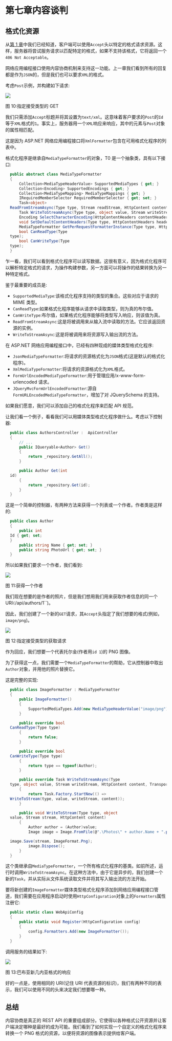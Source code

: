 # 第七章内容谈判

## 格式化资源

从[第 1 章](01.html#_Chapter_1_)中我们已经知道，客户端可以使用`Accept`头以特定的格式请求资源。这样，服务器将尝试服务请求以匹配特定的格式，如果不支持该格式，它将返回一个`406 Not Acceptable`。

网络应用编程接口使用内容协商机制来支持这一功能。上一章我们看到所有的回复都是作为`JSON`的，但是我们也可以要求`XML`的格式。

考虑`Post`示例，并构建如下请求:

![](../Images/image012.jpg)

图 10:指定接受类型的 GET

我们只需添加`Accept`标题并将其设置为`text/xml`。这意味着客户要求的`Post`的`Id`等于`XML`格式的`1`。事实上，服务器用一个`XML`响应来响应，其中的元素与`Post`对象的属性相匹配。

这是因为 ASP.NET 网络应用编程接口将`XmlFormatter`包含在可用格式化程序的列表中。

格式化程序是继承自`MediaTypeFormatter`的对象，T0 是一个抽象类，具有以下接口:

```cs
  public abstract class MediaTypeFormatter
  {
      Collection<MediaTypeHeaderValue> SupportedMediaTypes { get; }
      Collection<Encoding> SupportedEncodings { get; }
      Collection<MediaTypeMapping> MediaTypeMappings { get; }
      IRequiredMemberSelector RequiredMemberSelector { get; set; }
      Task<object>
  ReadFromStreamAsync(Type type, Stream readStream, HttpContent content, IFormatterLogger formatterLogger);
      Task WriteToStreamAsync(Type type, object value, Stream writeStream, HttpContent content, TransportContext transportContext);
      Encoding SelectCharacterEncoding(HttpContentHeaders contentHeaders);
      void SetDefaultContentHeaders(Type type, HttpContentHeaders headers, MediaTypeHeaderValue mediaType);
      MediaTypeFormatter GetPerRequestFormatterInstance(Type type, HttpRequestMessage request, MediaTypeHeaderValue mediaType);
      bool CanReadType(Type
  type);
      bool CanWriteType(Type
  type);
  }

```

乍一看，我们可以看到格式化程序可以读写数据。这很有意义，因为格式化程序可以解析特定格式的请求，为操作构建参数，另一方面可以将操作的结果转换为另一种特定格式。

鉴于最重要的成员是:

*   `SupportedMediaType`:该格式化程序支持的类型的集合。这些对应于请求的 MIME 类型。
*   `CanReadType`:如果格式化程序能够从请求中读取类型，则为真的布尔值。
*   `CanWriteType`:布尔值，如果格式化程序能够将类型写入响应，则该值为真。
*   `ReadFromStreamAsync`:这是将被调用来从输入流中读取的方法。它应该返回资源的实例。
*   `WriteToStreamAsync`:这是将被调用来将资源写入输出流的方法。

在 ASP.NET 网络应用编程接口中，已经有四种现成的媒体类型格式化程序:

*   `JsonMediaTypeFormatter`:将请求的资源格式化为`JSON`格式(这是默认的格式化程序)。
*   `XmlMediaTypeFormatter`:将请求的资源格式化为`XML`格式。
*   `FormUrlEncodedMediaTypeFormatter`:用于管理应用/x-www-form-urlencoded 请求。
*   `JQueryMvcFormUrlEncodedFormatter`:源自`FormURLEncodedMediaTypeFormatter`，增加了对 JQuerySchema 的支持。

如果我们愿意，我们可以添加自己的格式化程序来匹配 API 规范。

让我们看一个例子，看看我们可以用媒体类型格式化程序做什么。考虑以下控制器:

```cs
  public class AuthorsController :  ApiController
  {
      // ...
      public IQueryable<Author> Get()
      {
          return _repository.GetAll();
      }

      public Author Get(int
  id)
      {
          return _repository.Get(id);
      }
  }

```

这是一个简单的控制器，有两种方法来获得一个列表或一个作者。作者类是这样的:

```cs
  public class Author
  {
      public int
  Id { get; set;
  }
      public string Name { get; set; }
      public string PhotoUrl { get; set; }
  }

```

所以如果我们要求一个作者，我们看到:

![](../Images/image013.jpg)

图 11:获得一个作者

我们现在想要的是作者的照片，但是我们想用我们用来获取作者信息的同一个 URI`(`/api/authors/1``)。

因此，我们创建了一个新的`GET`请求，其`Accept`头指定了我们想要的格式(例如，`image/png`)。

![](../Images/image014.jpg)

图 12:指定接受类型的获取请求

作为回应，我们想要一个代表托尔金(作者用`id 1`)的 PNG 图像。

为了获得这一点，我们需要一个`MediaTypeFormatter`的帮助，它从控制器中取出`Author`对象，并用他的照片替换它。

这是完整的实现:

```cs
  public class ImageFormatter : MediaTypeFormatter
  {
      public ImageFormatter()
      {
          SupportedMediaTypes.Add(new MediaTypeHeaderValue("image/png")); 
      }

      public override bool
  CanReadType(Type type)
      {
          return false;
      }

      public override bool
  CanWriteType(Type type)
      {
          return type == typeof(Author);
      }

      public override Task WriteToStreamAsync(Type
  type, object value, Stream writeStream, HttpContent content, TransportContext transportContext)
      {
          return Task.Factory.StartNew(() =>
  WriteToStream(type, value, writeStream, content));
      }

      public void WriteToStream(Type type, object
  value, Stream stream, HttpContent content)
      {
          Author author = (Author)value;
          Image image = Image.FromFile(@".\Photos\" + author.Name + ".png");

  image.Save(stream, ImageFormat.Png);
          image.Dispose();
      }
  }

```

这个类继承自`MediaTypeFormatter`，一个所有格式化程序的基类。如前所述，运行时调用`WriteToStreamAsync`。在这种方法中，由于它是异步的，我们创建一个新的`Task`，并从实际从文件系统读取文件并将其写入输出流的方法开始。

要将新创建的`ImageFormatter`媒体类型格式化程序添加到网络应用编程接口管道，我们需要在应用程序启动时使用`HttpConfiguration`对象上的`Formatters`属性注册它:

```cs
  public static class WebApiConfig
  {
      public static void Register(HttpConfiguration config)
      {
          config.Formatters.Add(new ImageFormatter());
      }
  }

```

调用服务的结果如下:

![](../Images/image015.png)

图 13:巴布亚新几内亚格式的响应

好的一点是，使用相同的 URI(记住 URI 代表资源的标识)，我们有两种不同的表示，我们可以使用不同的头来决定我们想要哪一种。

## 总结

内容协商是真正的 REST API 的重要组成部分。它使得以各种格式公开资源并让客户端决定哪种是最好的成为可能。我们看到了如何实现一个自定义的格式化程序来转换一个 PNG 格式的资源，以便将资源的图像表示提供给客户端。